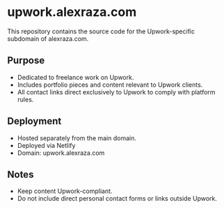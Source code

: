 # upwork.alexraza.com

This repository contains the source code for the Upwork-specific subdomain of alexraza.com.

## Purpose

- Dedicated to freelance work on Upwork.
- Includes portfolio pieces and content relevant to Upwork clients.
- All contact links direct exclusively to Upwork to comply with platform rules.

## Deployment

- Hosted separately from the main domain.
- Deployed via Netlify
- Domain: upwork.alexraza.com

## Notes

- Keep content Upwork-compliant.
- Do not include direct personal contact forms or links outside Upwork.
